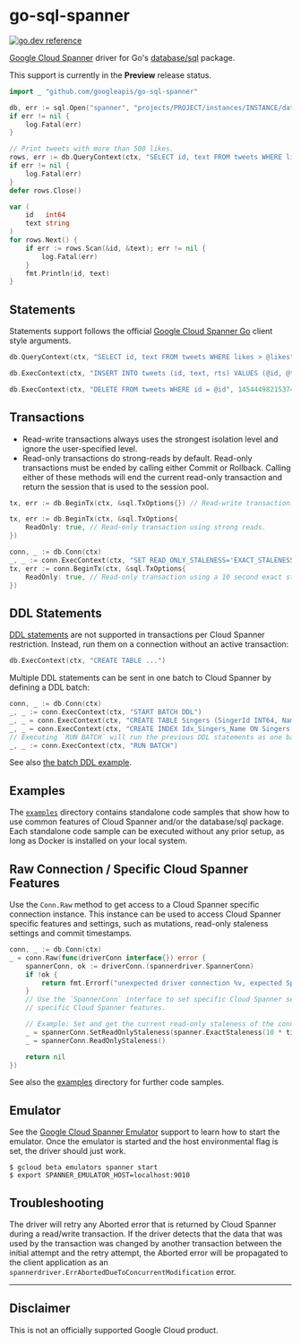 # go-sql-spanner

[![go.dev reference](https://img.shields.io/badge/go.dev-reference-007d9c?logo=go&logoColor=white&style=flat-square)](https://pkg.go.dev/github.com/googleapis/go-sql-spanner)

[Google Cloud Spanner](https://cloud.google.com/spanner) driver for
Go's [database/sql](https://golang.org/pkg/database/sql/) package.


This support is currently in the __Preview__ release status.

``` go
import _ "github.com/googleapis/go-sql-spanner"

db, err := sql.Open("spanner", "projects/PROJECT/instances/INSTANCE/databases/DATABASE")
if err != nil {
    log.Fatal(err)
}

// Print tweets with more than 500 likes.
rows, err := db.QueryContext(ctx, "SELECT id, text FROM tweets WHERE likes > @likes", 500)
if err != nil {
    log.Fatal(err)
}
defer rows.Close()

var (
    id   int64
    text string
)
for rows.Next() {
    if err := rows.Scan(&id, &text); err != nil {
        log.Fatal(err)
    }
    fmt.Println(id, text)
}
```

## Statements

Statements support follows the official [Google Cloud Spanner Go](https://pkg.go.dev/cloud.google.com/go/spanner) client style arguments.

```go
db.QueryContext(ctx, "SELECT id, text FROM tweets WHERE likes > @likes", 500)

db.ExecContext(ctx, "INSERT INTO tweets (id, text, rts) VALUES (@id, @text, @rts)", id, text, 10000)

db.ExecContext(ctx, "DELETE FROM tweets WHERE id = @id", 14544498215374)
```

## Transactions

- Read-write transactions always uses the strongest isolation level and ignore the user-specified level.
- Read-only transactions do strong-reads by default. Read-only transactions must be ended by calling
either Commit or Rollback. Calling either of these methods will end the current read-only
transaction and return the session that is used to the session pool.

``` go
tx, err := db.BeginTx(ctx, &sql.TxOptions{}) // Read-write transaction.

tx, err := db.BeginTx(ctx, &sql.TxOptions{
    ReadOnly: true, // Read-only transaction using strong reads.
})

conn, _ := db.Conn(ctx)
_, _ := conn.ExecContext(ctx, "SET READ_ONLY_STALENESS='EXACT_STALENESS 10s'")
tx, err := conn.BeginTx(ctx, &sql.TxOptions{
    ReadOnly: true, // Read-only transaction using a 10 second exact staleness.
})
```

## DDL Statements

[DDL statements](https://cloud.google.com/spanner/docs/data-definition-language)
are not supported in transactions per Cloud Spanner restriction.
Instead, run them on a connection without an active transaction:

```go
db.ExecContext(ctx, "CREATE TABLE ...")
```

Multiple DDL statements can be sent in one batch to Cloud Spanner by defining a DDL batch:

```go
conn, _ := db.Conn(ctx)
_, _ := conn.ExecContext(ctx, "START BATCH DDL")
_, _ = conn.ExecContext(ctx, "CREATE TABLE Singers (SingerId INT64, Name STRING(MAX)) PRIMARY KEY (SingerId)")
_, _ = conn.ExecContext(ctx, "CREATE INDEX Idx_Singers_Name ON Singers (Name)")
// Executing `RUN BATCH` will run the previous DDL statements as one batch.
_, _ := conn.ExecContext(ctx, "RUN BATCH")
```

See also [the batch DDL example](/examples/ddl-batches).

## Examples

The [`examples`](/examples) directory contains standalone code samples that show how to use common
features of Cloud Spanner and/or the database/sql package. Each standalone code sample can be
executed without any prior setup, as long as Docker is installed on your local system.

## Raw Connection / Specific Cloud Spanner Features

Use the `Conn.Raw` method to get access to a Cloud Spanner specific connection instance. This
instance can be used to access Cloud Spanner specific features and settings, such as mutations,
read-only staleness settings and commit timestamps.

```go
conn, _ := db.Conn(ctx)
_ = conn.Raw(func(driverConn interface{}) error {
    spannerConn, ok := driverConn.(spannerdriver.SpannerConn)
    if !ok {
        return fmt.Errorf("unexpected driver connection %v, expected SpannerConn", driverConn)
    }
    // Use the `SpannerConn` interface to set specific Cloud Spanner settings or access
    // specific Cloud Spanner features.

    // Example: Set and get the current read-only staleness of the connection.
    _ = spannerConn.SetReadOnlyStaleness(spanner.ExactStaleness(10 * time.Second))
    _ = spannerConn.ReadOnlyStaleness()

    return nil
})
```

See also the [examples](/examples) directory for further code samples.

## Emulator

See the [Google Cloud Spanner Emulator](https://cloud.google.com/spanner/docs/emulator) support to learn how to start the emulator.
Once the emulator is started and the host environmental flag is set, the driver should just work.

```
$ gcloud beta emulators spanner start
$ export SPANNER_EMULATOR_HOST=localhost:9010
```

## Troubleshooting

The driver will retry any Aborted error that is returned by Cloud Spanner
during a read/write transaction. If the driver detects that the data that
was used by the transaction was changed by another transaction between the
initial attempt and the retry attempt, the Aborted error will be propagated
to the client application as an `spannerdriver.ErrAbortedDueToConcurrentModification`
error.

---

## Disclaimer

This is not an officially supported Google Cloud product.
